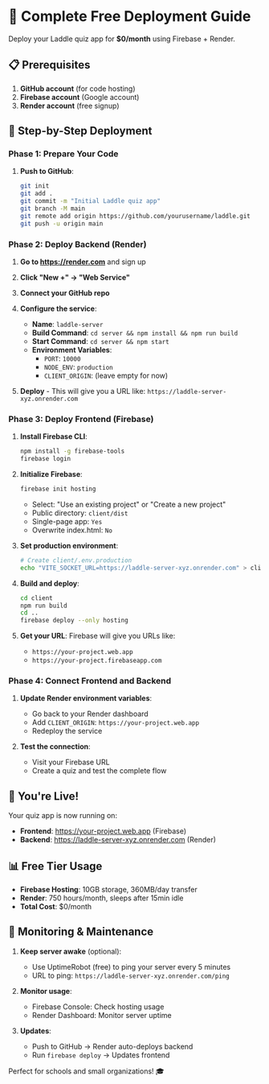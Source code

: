 # 🎯 Complete Free Deployment Guide

Deploy your Laddle quiz app for **$0/month** using Firebase + Render.

## 📋 Prerequisites

1. **GitHub account** (for code hosting)
2. **Firebase account** (Google account)
3. **Render account** (free signup)

## 🚀 Step-by-Step Deployment

### Phase 1: Prepare Your Code

1. **Push to GitHub**:
   ```bash
   git init
   git add .
   git commit -m "Initial Laddle quiz app"
   git branch -M main
   git remote add origin https://github.com/yourusername/laddle.git
   git push -u origin main
   ```

### Phase 2: Deploy Backend (Render)

1. **Go to https://render.com** and sign up
2. **Click "New +" → "Web Service"**
3. **Connect your GitHub repo**
4. **Configure the service**:
   - **Name**: `laddle-server`
   - **Build Command**: `cd server && npm install && npm run build`
   - **Start Command**: `cd server && npm start`
   - **Environment Variables**:
     - `PORT`: `10000`
     - `NODE_ENV`: `production`
     - `CLIENT_ORIGIN`: (leave empty for now)

5. **Deploy** - This will give you a URL like: `https://laddle-server-xyz.onrender.com`

### Phase 3: Deploy Frontend (Firebase)

1. **Install Firebase CLI**:
   ```bash
   npm install -g firebase-tools
   firebase login
   ```

2. **Initialize Firebase**:
   ```bash
   firebase init hosting
   ```
   - Select: "Use an existing project" or "Create a new project"
   - Public directory: `client/dist`
   - Single-page app: `Yes`
   - Overwrite index.html: `No`

3. **Set production environment**:
   ```bash
   # Create client/.env.production
   echo "VITE_SOCKET_URL=https://laddle-server-xyz.onrender.com" > client/.env.production
   ```

4. **Build and deploy**:
   ```bash
   cd client
   npm run build
   cd ..
   firebase deploy --only hosting
   ```

5. **Get your URL**: Firebase will give you URLs like:
   - `https://your-project.web.app`
   - `https://your-project.firebaseapp.com`

### Phase 4: Connect Frontend and Backend

1. **Update Render environment variables**:
   - Go back to your Render dashboard
   - Add `CLIENT_ORIGIN`: `https://your-project.web.app`
   - Redeploy the service

2. **Test the connection**:
   - Visit your Firebase URL
   - Create a quiz and test the complete flow

## 🎉 You're Live!

Your quiz app is now running on:
- **Frontend**: https://your-project.web.app (Firebase)
- **Backend**: https://laddle-server-xyz.onrender.com (Render)

## 📊 Free Tier Usage

- **Firebase Hosting**: 10GB storage, 360MB/day transfer
- **Render**: 750 hours/month, sleeps after 15min idle
- **Total Cost**: $0/month

## 🔧 Monitoring & Maintenance

1. **Keep server awake** (optional):
   - Use UptimeRobot (free) to ping your server every 5 minutes
   - URL to ping: `https://laddle-server-xyz.onrender.com/ping`

2. **Monitor usage**:
   - Firebase Console: Check hosting usage
   - Render Dashboard: Monitor server uptime

3. **Updates**:
   - Push to GitHub → Render auto-deploys backend
   - Run `firebase deploy` → Updates frontend

Perfect for schools and small organizations! 🎓
